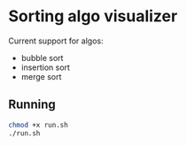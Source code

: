 # Sorting algo visualizer
Current support for algos:
* bubble sort
* insertion sort
* merge sort

## Running
```bash
chmod +x run.sh
./run.sh
```